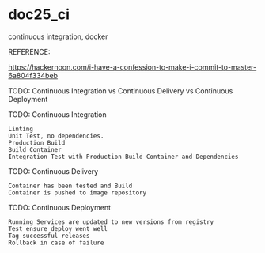 # doc25_ci

continuous integration, docker

REFERENCE:

https://hackernoon.com/i-have-a-confession-to-make-i-commit-to-master-6a804f334beb

TODO: Continuous Integration vs Continuous Delivery vs Continuous Deployment

TODO: Continuous Integration 
```
Linting
Unit Test, no dependencies.
Production Build
Build Container
Integration Test with Production Build Container and Dependencies
```

TODO: Continuous Delivery 
```
Container has been tested and Build
Container is pushed to image repository
```

TODO: Continuous Deployment
```
Running Services are updated to new versions from registry
Test ensure deploy went well
Tag successful releases
Rollback in case of failure
```


